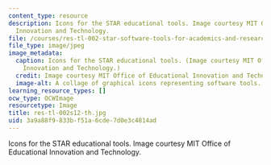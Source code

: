 ```yaml
---
content_type: resource
description: Icons for the STAR educational tools. Image courtesy MIT Office of Educational
  Innovation and Technology.
file: /courses/res-tl-002-star-software-tools-for-academics-and-researchers-spring-2012/3a9a88f9833bf51a6cde7d0e3c4814ad_res-tl-002s12-th.jpg
file_type: image/jpeg
image_metadata:
  caption: Icons for the STAR educational tools. (Image courtesy MIT Office of Educational
    Innovation and Technology.)
  credit: Image courtesy MIT Office of Educational Innovation and Technology.
  image-alt: A collage of graphical icons representing software tools.
learning_resource_types: []
ocw_type: OCWImage
resourcetype: Image
title: res-tl-002s12-th.jpg
uid: 3a9a88f9-833b-f51a-6cde-7d0e3c4814ad
---
```

Icons for the STAR educational tools. Image courtesy MIT Office of Educational Innovation and Technology.

